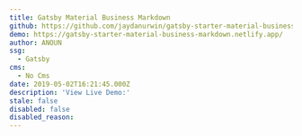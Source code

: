 ```yaml
---
title: Gatsby Material Business Markdown
github: https://github.com/jaydanurwin/gatsby-starter-material-business-markdown
demo: https://gatsby-starter-material-business-markdown.netlify.app/
author: ANOUN
ssg:
  - Gatsby
cms:
  - No Cms
date: 2019-05-02T16:21:45.000Z
description: 'View Live Demo:'
stale: false
disabled: false
disabled_reason: 
---
```

